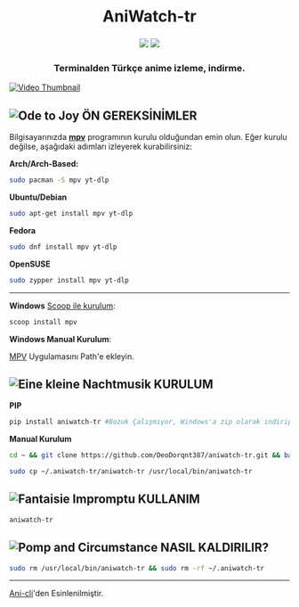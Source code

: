 <h1 align="center">
<strong> AniWatch-tr </strong>
</h1>

<h3 align="center">
    <img src="https://img.shields.io/badge/Animecix.net - Çalışıyor-green?style=for-the-badge">
    <img src="https://img.shields.io/badge/Openani.me - Çalışıyor-green?style=for-the-badge">
</h3>

<h3 align="center">
    Terminalden Türkçe anime izleme, indirme.
</h3>

[![Video Thumbnail](https://github.com/user-attachments/assets/311a0f45-91f9-44dc-827a-47a623876d86)](https://github.com/user-attachments/assets/311a0f45-91f9-44dc-827a-47a623876d86)

## ![Ode to Joy](https://github.com/user-attachments/assets/10ab0055-4c5b-4530-9eb9-1b86ed572425) ÖN GEREKSİNİMLER

Bilgisayarınızda [**mpv**](https://github.com/mpv-player/mpv) programının kurulu olduğundan emin olun. Eğer kurulu değilse, aşağıdaki adımları izleyerek kurabilirsiniz:

**Arch/Arch-Based:**
```bash
sudo pacman -S mpv yt-dlp
```
**Ubuntu/Debian**
```bash
sudo apt-get install mpv yt-dlp
```
**Fedora**
```bash
sudo dnf install mpv yt-dlp
```
**OpenSUSE**
```bash
sudo zypper install mpv yt-dlp
```
---

**Windows**
 [Scoop ile kurulum](https://adamtheautomator.com/scoop-windows/):
```bash
scoop install mpv
```
**Windows Manual Kurulum**:

[MPV](https://github.com/shinchiro/mpv-winbuild-cmake/releases) Uygulamasını Path'e ekleyin.


## ![Eine kleine Nachtmusik](https://github.com/user-attachments/assets/7680f19d-66c1-4c82-b962-93b6f6e24a0a) KURULUM

**PIP**
```bash
pip install aniwatch-tr #Bozuk Çalışmıyor, Windows'a zip olarak indirip çalıştırmayı deneyin.
```

**Manual Kurulum**
```bash
cd ~ && git clone https://github.com/DeoDorqnt387/aniwatch-tr.git && bash aniwatch-tr/install.sh
```
```bash
sudo cp ~/.aniwatch-tr/aniwatch-tr /usr/local/bin/aniwatch-tr
```

## ![Fantaisie Impromptu](https://github.com/user-attachments/assets/ca9a7912-d73c-4982-aa87-742fd3b75264) KULLANIM


```bash
aniwatch-tr
```

## ![Pomp and Circumstance](https://github.com/user-attachments/assets/224c3e08-3aa1-4cf6-9a36-9c8e63c21638) NASIL KALDIRILIR?


```bash
sudo rm /usr/local/bin/aniwatch-tr && sudo rm -rf ~/.aniwatch-tr
```

<hr>

[Ani-cli](https://github.com/pystardust/ani-cli)'den Esinlenilmiştir.
